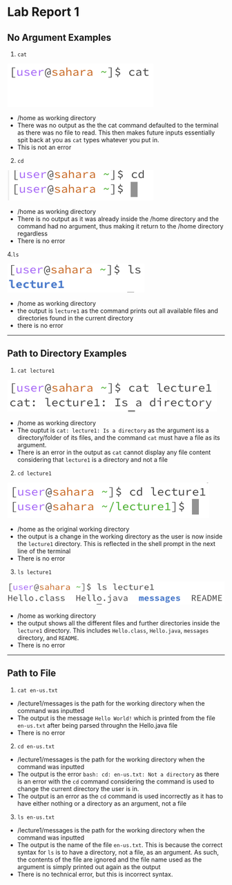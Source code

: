 # Lab Report 1

## No Argument Examples
1. <code>cat</code> 

![Image](cat_example1.png)

- /home as working directory
- There was no output as the the cat command defaulted to the terminal as there was no file to read. This then makes future inputs essentially spit back at you as <code>cat</code> types whatever you put in.
- This is not an error 

2. <code>cd</code>

![Image](cd_example1.png)

- /home as working directory
- There is no output as it was already inside the /home directory and the command had no argument, thus making it return to the /home directory regardless 
- There is no error

4.<code>ls</code>

![Image](ls_example1.png)

- /home as working directory
- the output is <code>lecture1</code> as the command prints out all available files and directories found in the current directory
- there is no error

---

## Path to Directory Examples
1. <code>cat lecture1</code> 

![Image](cat_example2.png)

- /home as working directory
- The ouptut is <code>cat: lecture1: Is a directory</code> as the argument iss a directory/folder of its files, and the command <code>cat</code> must have a file as its argument.
- There is an error in the output as <code>cat</code> cannot display any file content considering that <code>lecture1</code> is a directory and not a file

2. <code>cd lecture1</code>

![Image](cd_example2.png)

- /home as the original working directory
- the output is a change in the working directory as the user is now inside the <code>lecture1</code> directory. This is reflected in the shell prompt in the next line of the terminal
- There is no error

3. <code>ls lecture1</code>

![Image](ls_example2.png)

- /home as working directory
- the output shows all the different files and further directories inside the <code>lecture1</code> directory. This includes `Hello.class`, `Hello.java`, `messages` directory, and `README`.
- There is no error

---

## Path to File
1. `cat en-us.txt`

- /lecture1/messages is the path for the working directory when the command was inputted
- The output is the message `Hello World!` which is printed from the file `en-us.txt` after being parsed throughn the Hello.java file
- There is no error

2. `cd en-us.txt`

- /lecture1/messages is the path for the working directory when the command was inputted
- The output is the error `bash: cd: en-us.txt: Not a directory` as there is an error with the `cd` command considering the command is used to change the current directory the user is in.
- The output is an error as the `cd` command is used incorrectly as it has to have either nothing or a directory as an argument, not a file

3. `ls en-us.txt`

- /lecture1/messages is the path for the working directory when the command was inputted
- The output is the name of the file `en-us.txt`. This is because the correct syntax for `ls` is to have a directory, not a file, as an argument. As such, the contents of the file are ignored and the file name used as the argument is simply printed out again as the output
- There is no technical error, but this is incorrect syntax. 

